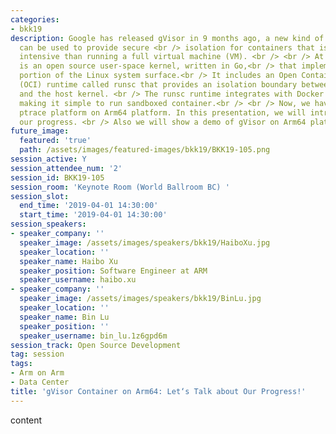 ```yaml
---
categories:
- bkk19
description: Google has released gVisor in 9 months ago, a new kind of sandbox that
  can be used to provide secure <br /> isolation for containers that is less resource
  intensive than running a full virtual machine (VM). <br /> <br /> At its core, gVisor
  is an open source user-space kernel, written in Go,<br /> that implements a substantial
  portion of the Linux system surface.<br /> It includes an Open Container Initiative
  (OCI) runtime called runsc that provides an isolation boundary between the application
  and the host kernel. <br /> The runsc runtime integrates with Docker and Kubernetes,
  making it simple to run sandboxed container.<br /> <br /> Now, we have enabled gVisor
  ptrace platform on Arm64 platform. In this presentation, we will introduce and show
  our progress. <br /> Also we will show a demo of gVisor on Arm64 platform.<br />
future_image:
  featured: 'true'
  path: /assets/images/featured-images/bkk19/BKK19-105.png
session_active: Y
session_attendee_num: '2'
session_id: BKK19-105
session_room: 'Keynote Room (World Ballroom BC) '
session_slot:
  end_time: '2019-04-01 14:30:00'
  start_time: '2019-04-01 14:30:00'
session_speakers:
- speaker_company: ''
  speaker_image: /assets/images/speakers/bkk19/HaiboXu.jpg
  speaker_location: ''
  speaker_name: Haibo Xu
  speaker_position: Software Engineer at ARM
  speaker_username: haibo.xu
- speaker_company: ''
  speaker_image: /assets/images/speakers/bkk19/BinLu.jpg
  speaker_location: ''
  speaker_name: Bin Lu
  speaker_position: ''
  speaker_username: bin_lu.1z6gpd6m
session_track: Open Source Development
tag: session
tags:
- Arm on Arm
- Data Center
title: 'gVisor Container on Arm64: Let‘s Talk about Our Progress!'
---
```


content